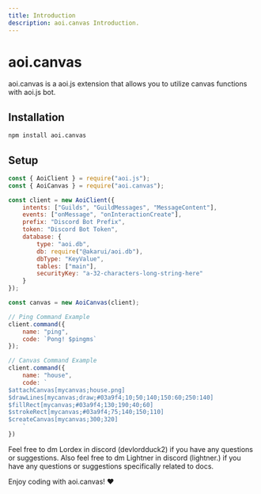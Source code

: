 ```yaml
---
title: Introduction
description: aoi.canvas Introduction.
---
```


# aoi.canvas

aoi.canvas is a aoi.js extension that allows you to utilize canvas functions with aoi.js bot.

## Installation

```sh
npm install aoi.canvas
```

## Setup

```js
const { AoiClient } = require("aoi.js");
const { AoiCanvas } = require("aoi.canvas");

const client = new AoiClient({
    intents: ["Guilds", "GuildMessages", "MessageContent"],
    events: ["onMessage", "onInteractionCreate"],
    prefix: "Discord Bot Prefix",
    token: "Discord Bot Token",
    database: {
        type: "aoi.db",
        db: require("@akarui/aoi.db"),
        dbType: "KeyValue",
        tables: ["main"],
        securityKey: "a-32-characters-long-string-here"
    }
});

const canvas = new AoiCanvas(client);

// Ping Command Example
client.command({
    name: "ping",
    code: `Pong! $pingms`
});

// Canvas Command Example
client.command({
    name: "house",
    code: `
$attachCanvas[mycanvas;house.png]
$drawLines[mycanvas;draw;#03a9f4;10;50;140;150:60;250:140]
$fillRect[mycanvas;#03a9f4;130;190;40;60]
$strokeRect[mycanvas;#03a9f4;75;140;150;110]
$createCanvas[mycanvas;300;320]
    `
})
```

Feel free to dm Lordex in discord (devlordduck2) if you have any questions or suggestions.
Also feel free to dm Lightner in discord (lightner.) if you have any questions or suggestions specifically related to docs.

Enjoy coding with aoi.canvas! ❤